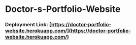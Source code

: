 # Doctor-s-Portfolio-Website
### Deployment Link: [https://doctor-portfolio-website.herokuapp.com/](https://doctor-portfolio-website.herokuapp.com/)
